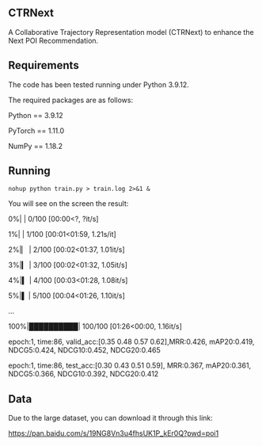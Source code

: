 ## CTRNext
A Collaborative Trajectory Representation model (CTRNext) to enhance the Next POI Recommendation.

## Requirements
The code has been tested running under Python 3.9.12.

The required packages are as follows: 

Python == 3.9.12 

PyTorch == 1.11.0

NumPy == 1.18.2

## Running
```shell
nohup python train.py > train.log 2>&1 &
```

You will see on the screen the result: 

  0%|          | 0/100 [00:00<?, ?it/s] 
  
  1%|          | 1/100 [00:01<01:59,  1.21s/it]
  
  2%|▏         | 2/100 [00:02<01:37,  1.01it/s]
  
  3%|▎         | 3/100 [00:02<01:32,  1.05it/s]
  
  4%|▍         | 4/100 [00:03<01:28,  1.08it/s]
  
  5%|▌         | 5/100 [00:04<01:26,  1.10it/s]
  
  ...
  
  100%|██████████| 100/100 [01:26<00:00,  1.16it/s]
  
epoch:1, time:86, valid_acc:[0.35 0.48 0.57 0.62],MRR:0.426, mAP20:0.419, NDCG5:0.424, NDCG10:0.452, NDCG20:0.465

epoch:1, time:86, test_acc:[0.30 0.43 0.51 0.59], MRR:0.367, mAP20:0.361, NDCG5:0.366, NDCG10:0.392, NDCG20:0.412
  
## Data
Due to the large dataset, you can download it through this link:

https://pan.baidu.com/s/19NG8Vn3u4fhsUK1P_kEr0Q?pwd=poi1
